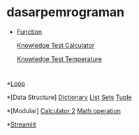 # dasarpemrograman

* [Function](https://github.com/yeloranran/dasarpemrograman/blob/0016e8fc92051be82ff99e8118c066957c12a2e7/fungtion.ipynb)

   [Knowledge Test Calculator](https://github.com/yeloranran/dasarpemrograman/blob/452cc2e5091a7b62d1467ce2244840eb10de6afb/Fungtion_calculator.ipynb)

   [Knowledge Test Temperature](https://github.com/yeloranran/dasarpemrograman/blob/452cc2e5091a7b62d1467ce2244840eb10de6afb/Fungtion_celsius%20fahrenheit.ipynb)

#
*[Loop](https://github.com/yeloranran/dasarpemrograman/blob/452cc2e5091a7b62d1467ce2244840eb10de6afb/looping.ipynb)

*[Data Structure]
    [Dictionary](https://github.com/yeloranran/dasarpemrograman/blob/452cc2e5091a7b62d1467ce2244840eb10de6afb/Data%20Structure_Dictionary.ipynb)
    [List](https://github.com/yeloranran/dasarpemrograman/blob/452cc2e5091a7b62d1467ce2244840eb10de6afb/Data%20Structure_List.ipynb)
    [Sets](https://github.com/yeloranran/dasarpemrograman/blob/452cc2e5091a7b62d1467ce2244840eb10de6afb/Data%20Structure_Sets.ipynb)
    [Tuple](https://github.com/yeloranran/dasarpemrograman/blob/452cc2e5091a7b62d1467ce2244840eb10de6afb/Data%20Structure_Tuple.ipynb)
    
*[Modular]
     [Calculator 2](https://github.com/yeloranran/dasarpemrograman/blob/7effca08e65f5b855ef52e4d38fb947b49289734/calculator2_app.py)
     [Math operation](https://github.com/yeloranran/dasarpemrograman/blob/7effca08e65f5b855ef52e4d38fb947b49289734/math_operation.py)
     
*[Streamlit](https://dasarpemrograman-e8dazmfvumb3jasr7xxuap.streamlit.app/)
    
    


